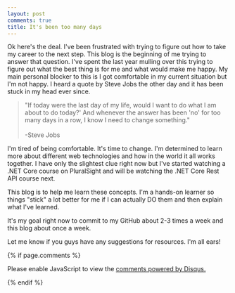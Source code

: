 ```yaml
---
layout: post
comments: true
title: It's been too many days
---
```


Ok here's the deal. I've been frustrated with trying to figure out how to take my career to the next step. This blog is the beginning of me trying to answer that question. I've spent the last year mulling over this trying to figure out what the best thing is for me and what would make me happy. My main personal blocker to this is I got comfortable in my current situation but I'm not happy. I heard a quote by Steve Jobs the other day and it has been stuck in my head ever since.

> "If today were the last day of my life, would I want to do what I am about to do today?' And whenever the answer has been 'no' for too many days in a row, I know I need to change something." <br /><br /> -Steve Jobs
      
I'm tired of being comfortable. It's time to change. I'm determined to learn more about different web technologies and how in the world it all works together. I have only the slightest clue right now but I've started watching a .NET Core course on PluralSight and will be watching the .NET Core Rest API course next.

This blog is to help me learn these concepts. I'm a hands-on learner so things "stick" a lot better for me if I can actually DO them and then explain what I've learned.

It's my goal right now to commit to my GitHub about 2-3 times a week and this blog about once a week.

Let me know if you guys have any suggestions for resources. I'm all ears!

{% if page.comments %}
<div id="disqus_thread"></div>
<script>

/**
*  RECOMMENDED CONFIGURATION VARIABLES: EDIT AND UNCOMMENT THE SECTION BELOW TO INSERT DYNAMIC VALUES FROM YOUR PLATFORM OR CMS.
*  LEARN WHY DEFINING THESE VARIABLES IS IMPORTANT: https://disqus.com/admin/universalcode/#configuration-variables*/

var disqus_config = function () {
this.page.url = {{ page.url }};  // Replace PAGE_URL with your page's canonical URL variable
this.page.identifier = {{ page.id }}; // Replace PAGE_IDENTIFIER with your page's unique identifier variable
};

(function() { // DON'T EDIT BELOW THIS LINE
var d = document, s = d.createElement('script');
s.src = 'https://candace-williford.disqus.com/embed.js';
s.setAttribute('data-timestamp', +new Date());
(d.head || d.body).appendChild(s);
})();
</script>
<noscript>Please enable JavaScript to view the <a href="https://disqus.com/?ref_noscript">comments powered by Disqus.</a></noscript>
                            
{% endif %}
